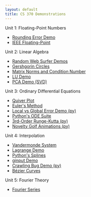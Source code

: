 ```yaml
---
layout: default
title: CS 370 Demonstrations
---
```


Unit 1: Floating-Point Numbers
- [Rounding Error Demo](/floating_point/roundoff_demo.html)
- [IEEE Floating-Point](/floating_point/IEEE_FP_standard.html)

Unit 2: Linear Algebra
- [Random Web Surfer Demos](/linear_algebra/Randy_demos.html)
- [Gershgorin Circles](/linear_algebra/Gershgorin_demo.html)
- [Matrix Norms and Condition Number](/linear_algebra/induced_norms.html)
- [LU Demo](/linear_algebra/LU_Demo.html)
- [PCA Demo (SVD)](/linear_algebra/PCA_Demo.html)

Unit 3: Ordinary Differential Equations
- [Quiver Plot](/ODEs/quiver_plot.html)
- [Euler's Method](/ODEs/Euler_demo.html)
- [Local vs Global Error Demo (py)](/ODEs/Euler_error_demo.py)
- [Python's ODE Suite](/ODEs/ode_suite_demos.html)
- [3rd-Order Runge-Kutta (py)](/ODEs/rk3.py)
- [Novelty Golf Animations (py)](/ODEs/anim_golf.py)

Unit 4: Interpolation
- [Vandermonde System](/interpolation/Vandermonde.html)
- [Lagrange Demo](/interpolation/Lagrange_demo.html)
- [Python's Splines](/interpolation/simple_spline.html)
- [ginput Demo](/interpolation/ginput_demo.html)
- [Crawling Bug Demo (py)](/interpolation/crawling_bug_demo.py)
- [B&eacute;zier Curves](/interpolation/Bezier.html)

Unit 5: Fourier Theory
- [Fourier Series](/Fourier/Fourier_serise_demo.html)
